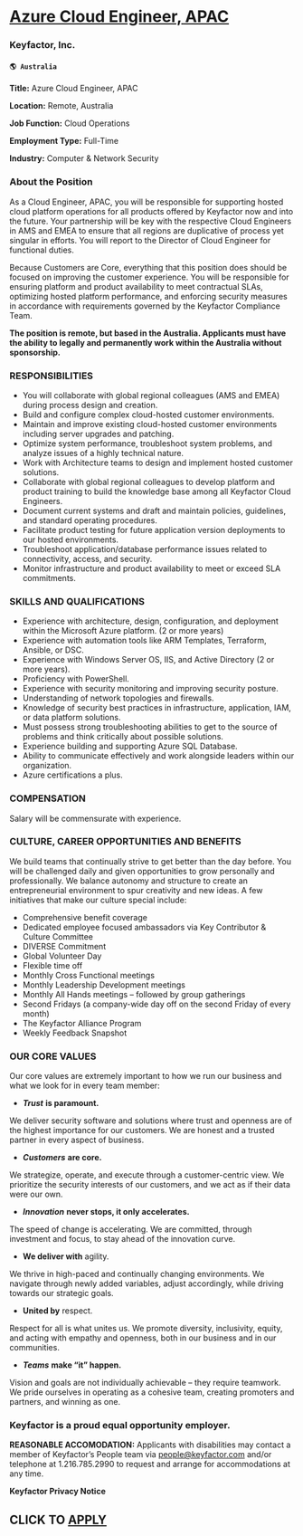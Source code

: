 # [Azure Cloud Engineer, APAC](https://www.remotewlb.com/apply/azure-cloud-engineer-apac)  
### Keyfactor, Inc.  
#### `🌎 Australia`  

**Title:** Azure Cloud Engineer, APAC

 **Location:** Remote, Australia

 **Job Function:** Cloud Operations

 **Employment Type:** Full-Time

 **Industry:** Computer & Network Security

### About the Position

As a Cloud Engineer, APAC, you will be responsible for supporting hosted cloud platform operations for all products offered by Keyfactor now and into the future. Your partnership will be key with the respective Cloud Engineers in AMS and EMEA to ensure that all regions are duplicative of process yet singular in efforts. You will report to the Director of Cloud Engineer for functional duties.

Because Customers are Core, everything that this position does should be focused on improving the customer experience. You will be responsible for ensuring platform and product availability to meet contractual SLAs, optimizing hosted platform performance, and enforcing security measures in accordance with requirements governed by the Keyfactor Compliance Team.

 **The position is remote, but based in the Australia. Applicants must have the ability to legally and permanently work within the Australia without sponsorship.**

### RESPONSIBILITIES

  * You will collaborate with global regional colleagues (AMS and EMEA) during process design and creation.
  * Build and configure complex cloud-hosted customer environments.
  * Maintain and improve existing cloud-hosted customer environments including server upgrades and patching.
  * Optimize system performance, troubleshoot system problems, and analyze issues of a highly technical nature.
  * Work with Architecture teams to design and implement hosted customer solutions.
  * Collaborate with global regional colleagues to develop platform and product training to build the knowledge base among all Keyfactor Cloud Engineers.
  * Document current systems and draft and maintain policies, guidelines, and standard operating procedures.
  * Facilitate product testing for future application version deployments to our hosted environments.
  * Troubleshoot application/database performance issues related to connectivity, access, and security.
  * Monitor infrastructure and product availability to meet or exceed SLA commitments.

### SKILLS AND QUALIFICATIONS

  * Experience with architecture, design, configuration, and deployment within the Microsoft Azure platform. (2 or more years)
  * Experience with automation tools like ARM Templates, Terraform, Ansible, or DSC.
  * Experience with Windows Server OS, IIS, and Active Directory (2 or more years).
  * Proficiency with PowerShell.
  * Experience with security monitoring and improving security posture.
  * Understanding of network topologies and firewalls.
  * Knowledge of security best practices in infrastructure, application, IAM, or data platform solutions.
  * Must possess strong troubleshooting abilities to get to the source of problems and think critically about possible solutions.
  * Experience building and supporting Azure SQL Database.
  * Ability to communicate effectively and work alongside leaders within our organization.
  * Azure certifications a plus.

### COMPENSATION

Salary will be commensurate with experience.

### CULTURE, CAREER OPPORTUNITIES AND BENEFITS

We build teams that continually strive to get better than the day before. You will be challenged daily and given opportunities to grow personally and professionally. We balance autonomy and structure to create an entrepreneurial environment to spur creativity and new ideas. A few initiatives that make our culture special include:

  * Comprehensive benefit coverage
  * Dedicated employee focused ambassadors via Key Contributor & Culture Committee
  * DIVERSE Commitment 
  * Global Volunteer Day
  * Flexible time off
  * Monthly Cross Functional meetings
  * Monthly Leadership Development meetings
  * Monthly All Hands meetings – followed by group gatherings 
  * Second Fridays (a company-wide day off on the second Friday of every month)
  * The Keyfactor Alliance Program
  * Weekly Feedback Snapshot

### OUR CORE VALUES

Our core values are extremely important to how we run our business and what we look for in every team member:

  * **_Trust_** **is paramount.**

We deliver security software and solutions where trust and openness are of the highest importance for our customers. We are honest and a trusted partner in every aspect of business.

  * **_Customers_** **are core.**

We strategize, operate, and execute through a customer-centric view. We prioritize the security interests of our customers, and we act as if their data were our own.

  * **_Innovation_** **never stops, it only accelerates.**

The speed of change is accelerating. We are committed, through investment and focus, to stay ahead of the innovation curve.

  * **We deliver with** agility. 

We thrive in high-paced and continually changing environments. We navigate through newly added variables, adjust accordingly, while driving towards our strategic goals.

  * **United by** respect. 

Respect for all is what unites us. We promote diversity, inclusivity, equity, and acting with empathy and openness, both in our business and in our communities.

  * **_Teams_** **make “it” happen.**

Vision and goals are not individually achievable – they require teamwork. We pride ourselves in operating as a cohesive team, creating promoters and partners, and winning as one.

### Keyfactor is a proud equal opportunity employer.

 **REASONABLE ACCOMODATION:** Applicants with disabilities may contact a member of Keyfactor’s People team via people@keyfactor.com and/or telephone at 1.216.785.2990 to request and arrange for accommodations at any time.

 **Keyfactor Privacy Notice**

  
## CLICK TO [APPLY](https://www.remotewlb.com/apply/azure-cloud-engineer-apac)

